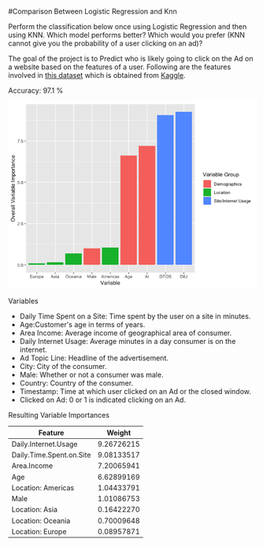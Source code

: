 #Comparison Between Logistic Regression and Knn

Perform the classification below once using Logistic Regression and then using KNN. Which model performs better? Which would you prefer (KNN cannot give you the probability of a user clicking on an ad)?

The goal of the project is to Predict who is likely going to click on the Ad on a website based on the features of a user. Following are the features involved in [this dataset](https://www.kaggle.com/fayomi/advertising) which is obtained from [Kaggle](https://www.kaggle.com). 

Accuracy: 97.1 %


![alt text](https://raw.githubusercontent.com/ivan-sepulveda/predict-ad-click/master/glmVarImp.png)

Variables

- Daily Time Spent on a Site: Time spent by the user on a site in minutes.
- Age:Customer's age in terms of years.
- Area Income: Average income of geographical area of consumer.
- Daily Internet Usage: Average minutes in a day consumer is on the internet.
- Ad Topic Line: Headline of the advertisement.
- City: City of the consumer.
- Male: Whether or not a consumer was male.
- Country: Country of the consumer.
- Timestamp: Time at which user clicked on an Ad or the closed window.
- Clicked on Ad: 0 or 1 is indicated clicking on an Ad.


Resulting Variable Importances

| Feature                  | Weight     |
|--------------------------|------------|
| Daily.Internet.Usage     | 9.26726215 |
| Daily.Time.Spent.on.Site | 9.08133517 |
| Area.Income              | 7.20065941 |
| Age                      | 6.62899169 |
| Location: Americas       | 1.04433791 |
| Male                     | 1.01086753 |
| Location: Asia           | 0.16422270 |
| Location: Oceania        | 0.70009648 |
| Location: Europe         | 0.08957871 |
